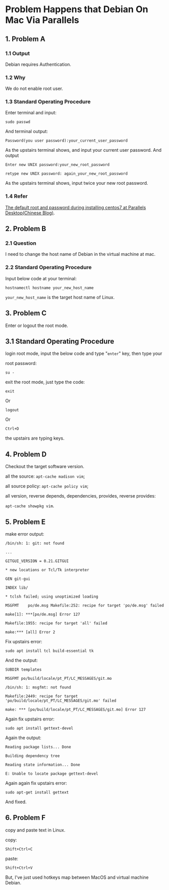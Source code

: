 # Problem Happens that Debian On Mac Via Parallels

## 1. Problem A

### 1.1 Output

Debian requires Authentication.

### 1.2 Why

We do not enable root user.

### 1.3 Standard Operating Procedure

Enter terminal and input:

    sudo passwd
And terminal output:

    Password(you user password):your_current_user_password
As the upstairs terminal shows, and input your current user password. And output

    Enter new UNIX password:your_new_root_password

    retype new UNIX password: again_your_new_root_password

As the upstairs terminal shows, input twice your new root password.

### 1.4 Refer

[The default root and password during installing centos7 at Parallels Desktop(Chinese Blog)](https://blog.csdn.net/u012852597/article/details/79353949).

## 2. Problem B

### 2.1 Question

I need to change the host name of Debian in the virtual machine at mac.

### 2.2 Standard Operating Procedure

Input below code at your terminal:

    hostnamectl hostname your_new_host_name
`your_new_host_name` is the target host name of Linux.

## 3. Problem C

Enter or logout the root mode.

## 3.1 Standard Operating Procedure

login root mode, input the below code and type "`enter`" key, then type your

root password:

    su -
exit the root mode, just type the code:

    exit
Or

    logout
Or

    Ctrl+D
the upstairs are typing keys.

## 4. Problem D

Checkout the target software version.

all the source: `apt-cache madison vim`;

all source policy: `apt-cache policy vim`;

all version, reverse depends, dependencies, provides, reverse provides:

`apt-cache showpkg vim`.

## 5. Problem E

make error output:

    /bin/sh: 1: git: not found

    ...

    GITGUI_VERSION = 0.21.GITGUI

    * new locations or Tcl/Tk interpreter

    GEN git-gui

    INDEX lib/

    * tclsh failed; using unoptimized loading

    MSGFMT    po/de.msg Makefile:252: recipe for target 'po/de.msg' failed

    make[1]: ***[po/de.msg] Error 127

    Makefile:1955: recipe for target 'all' failed

    make:*** [all] Error 2

Fix upstairs error:

    sudo apt install tcl build-essential tk
And the output:

    SUBDIR templates

    MSGFMT po/build/locale/pt_PT/LC_MESSAGES/git.mo

    /bin/sh: 1: msgfmt: not found

    Makefile:2449: recipe for target 'po/build/locale/pt_PT/LC_MESSAGES/git.mo' failed

    make: *** [po/build/locale/pt_PT/LC_MESSAGES/git.mo] Error 127

Again fix upstairs error:

    sudo apt install gettext-devel
Again the output:

    Reading package lists... Done
    
    Building dependency tree

    Reading state information... Done

    E: Unable to locate package gettext-devel
Again again fix upstairs error:

    sudo apt-get install gettext
And fixed.

## 6. Problem F

copy and paste text in Linux.

copy:

    Shift+Ctrl+C
paste:

    Shift+Ctrl+V
But, I've just used hotkeys map between MacOS and virtual machine Debian.
